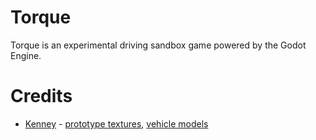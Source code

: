 # Torque
Torque is an experimental driving sandbox game powered by the Godot Engine.

# Credits
* [Kenney](https://www.kenney.nl) - [prototype textures](https://kenney.nl/assets/prototype-textures), [vehicle models](https://kenney.nl/assets/car-kit)

